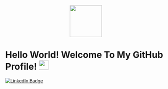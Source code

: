 <div id="header" align="center">
  <img src= "https://media1.giphy.com/media/v1.Y2lkPTc5MGI3NjExeTQxeW5sem94cmswNmp4aWc5YTJqNnZmbzE4dWtrZ3RnZHBmOHgwcyZlcD12MV9pbnRlcm5hbF9naWZfYnlfaWQmY3Q9Zw/S9d8XB557e8phGLBVS/giphy.gif" width="100"/>
</div>

<div id="badges">
 
  <h1>
  Hello World! Welcome To My GitHub Profile!
  <img src="https://media.giphy.com/media/hvRJCLFzcasrR4ia7z/giphy.gif" width="30px"/>
</h1>
  <a href="https://www.linkedin.com/in/elena-otrosnova-608a29367/">
    <img src="https://img.shields.io/badge/LinkedIn-blue?style=for-the-badge&logo=linkedin&logoColor=white" alt="LinkedIn Badge"/>
  </a>
</div>
